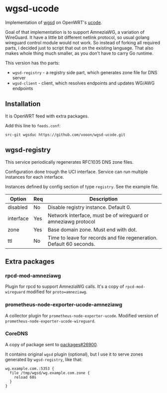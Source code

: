 wgsd-ucode
==========

Implementation of [wgsd][1] on OpenWRT's [ucode][2].

Goal of that implementation is to support AmneziaWG, a variation of WireGuard.
It have a little bit different netlink protocol, so usual golang wireguard control module would not work.
So instead of forking all required parts, i decided just to script that out on the existing language.
That also makes whole thing much smaller, as you don't have to carry Go runtime.

This version has tho parts:

- `wgsd-registry` - a registry side part, which generates zone file for DNS server
- `wgsd-client` - client, which resolves endpoints and updates WG/AWG endpoints


Installation
------------

It is OpenWRT feed with extra packages.

Add this line to `feeds.conf`:
```
src-git wgsduc https://github.com/vooon/wgsd-ucode.git
```


wgsd-registry
-------------

This service periodically regenerates RFC1035 DNS zone files.

Configuration done trough the UCI interface. Service can run multiple instances for each interface.

Instances defined by config section of type `registry`. See the example file.

| Option | Req | Description |
|--------|-----|-------------|
| disabled | No | Disable registry instance. Default 0. |
| interface | Yes | Network interface, must be of wireguard or amneziawg protocol |
| zone | Yes | Base domain zone. Must end with dot. |
| ttl | No | Time to leave for records and file regeneration. Default 60 seconds. |


Extra packages
--------------

### rpcd-mod-amneziawg

Plugin for rpcd to support AmneziaWG calls.
It's a copy of `rpcd-mod-wireguard` modified for `proto=amneziawg`.

### prometheus-node-exporter-ucode-amneziawg

A collector plugin for `prometheus-node-exporter-ucode`.
Modified version of `prometheus-node-exporter-ucode-wireguard`.

### CoreDNS

A copy of package sent to [packages#26900][3].

It contains original `wgsd` plugin (optional), but I use it to serve zones generated by `wgsd-registry`, like that:

```
wg.example.com.:5353 {
  file /tmp/wgsd/wg.example.com.zone {
    reload 60s
  }
}
```


[1]: https://github.com/jwhited/wgsd
[2]: https://ucode.mein.io/
[3]: https://github.com/openwrt/packages/pull/26900
